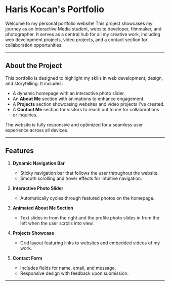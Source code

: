 # Haris Kocan's Portfolio

Welcome to my personal portfolio website! This project showcases my journey as an Interactive Media student, website developer, filmmaker, and photographer. It serves as a central hub for all my creative work, including web development projects, video projects, and a contact section for collaboration opportunities.

---

## About the Project

This portfolio is designed to highlight my skills in web development, design, and storytelling. It includes:
- A dynamic homepage with an interactive photo slider.
- An **About Me** section with animations to enhance engagement.
- A **Projects** section showcasing websites and video projects I've created.
- A **Contact Me** section for visitors to reach out to me for collaborations or inquiries.

The website is fully responsive and optimized for a seamless user experience across all devices.

---

## Features

1. **Dynamic Navigation Bar**  
   - Sticky navigation bar that follows the user throughout the website.  
   - Smooth scrolling and hover effects for intuitive navigation.

2. **Interactive Photo Slider**  
   - Automatically cycles through featured photos on the homepage.

3. **Animated About Me Section**  
   - Text slides in from the right and the profile photo slides in from the left when the user scrolls into view.

4. **Projects Showcase**  
   - Grid layout featuring links to websites and embedded videos of my work.

5. **Contact Form**  
   - Includes fields for name, email, and message.  
   - Responsive design with feedback upon submission.

---
